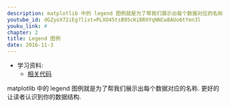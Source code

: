```yaml
---
description: matplotlib 中的 legend 图例就是为了帮我们展示出每个数据对应的名称. 更好的让读者认识到你的数据结构.
youtube_id: dGZyoX72iEg?list=PLXO45tsB95cKiBRXYqNNCw8AUo6tYen3l
youku_link: #
chapter: 2
title: Legend 图例
date: 2016-11-3
---
```

* 学习资料:
  * [相关代码](https://github.com/MorvanZhou/tutorials/blob/master/matplotlibTUT/plt7_legend.py)

matplotlib 中的 legend 图例就是为了帮我们展示出每个数据对应的名称. 
更好的让读者认识到你的数据结构.